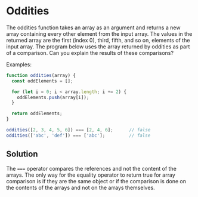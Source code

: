 # Oddities
The oddities function takes an array as an argument and returns a new array containing every other element from the input array. The values in the returned array are the first (index 0), third, fifth, and so on, elements of the input array. The program below uses the array returned by oddities as part of a comparison. Can you explain the results of these comparisons?

Examples:
```js
function oddities(array) {
  const oddElements = [];

  for (let i = 0; i < array.length; i += 2) {
    oddElements.push(array[i]);
  }

  return oddElements;
}

oddities([2, 3, 4, 5, 6]) === [2, 4, 6];      // false
oddities(['abc', 'def']) === ['abc'];         // false
```

## Solution
The `===` operator compares the references and not  the content of the arrays. The only way for the equality operator to return true for array comparison is if they are the same object or if the comparison is done on the contents of the arrays and not on the arrays themselves.